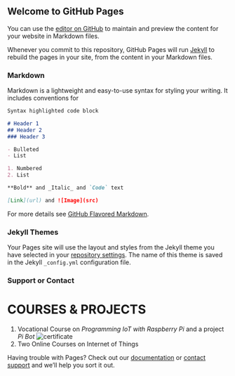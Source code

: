 ## Welcome to GitHub Pages

You can use the [editor on GitHub](https://github.com/lekhana10/digital-cv/edit/gh-pages/index.md) to maintain and preview the content for your website in Markdown files.

Whenever you commit to this repository, GitHub Pages will run [Jekyll](https://jekyllrb.com/) to rebuild the pages in your site, from the content in your Markdown files.

### Markdown

Markdown is a lightweight and easy-to-use syntax for styling your writing. It includes conventions for

```markdown
Syntax highlighted code block

# Header 1
## Header 2
### Header 3

- Bulleted
- List

1. Numbered
2. List

**Bold** and _Italic_ and `Code` text

[Link](url) and ![Image](src)
```

For more details see [GitHub Flavored Markdown](https://guides.github.com/features/mastering-markdown/).

### Jekyll Themes

Your Pages site will use the layout and styles from the Jekyll theme you have selected in your [repository settings](https://github.com/lekhana10/digital-cv/settings). The name of this theme is saved in the Jekyll `_config.yml` configuration file.

### Support or Contact
# **COURSES & PROJECTS**
1. Vocational Course on _Programming IoT with Raspberry Pi_ and a project _Pi Bot_ ![certificate](C:\Users\vyash\Documents\Lekha\lekhana\certificates)
2. Two Online Courses on Internet of Things 

Having trouble with Pages? Check out our [documentation](https://docs.github.com/categories/github-pages-basics/) or [contact support](https://github.com/contact) and we’ll help you sort it out.

